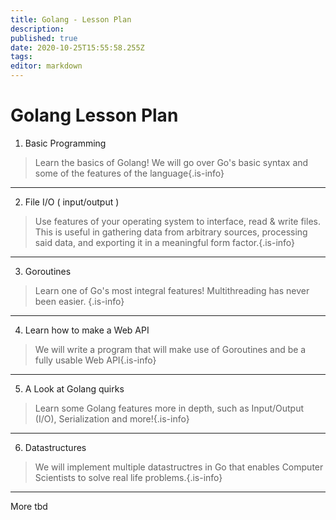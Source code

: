 ```yaml
---
title: Golang - Lesson Plan
description: 
published: true
date: 2020-10-25T15:55:58.255Z
tags: 
editor: markdown
---
```


# Golang Lesson Plan
1. Basic Programming
>Learn the basics of Golang! We will go over Go's basic syntax and some of the features of the language{.is-info}
---
2. File I/O ( input/output )
>Use features of your operating system to interface, read & write files. This is useful in gathering data from arbitrary sources, processing said data, and exporting it in a meaningful form factor.{.is-info}
---
3. Goroutines
>Learn one of Go's most integral features! Multithreading has never been easier. {.is-info}
---
4. Learn how to make a Web API
>We will write a program that will make use of Goroutines and be a fully usable Web API{.is-info}
---
5. A Look at Golang quirks
>Learn some Golang features more in depth, such as Input/Output (I/O), Serialization and more!{.is-info}
---
6. Datastructures
>We will implement multiple datastructres in Go that enables Computer Scientists to solve real life problems.{.is-info}
---
More tbd